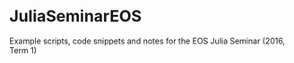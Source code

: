 # JuliaSeminarEOS
Example scripts, code snippets and notes for the EOS Julia Seminar (2016, Term 1)
